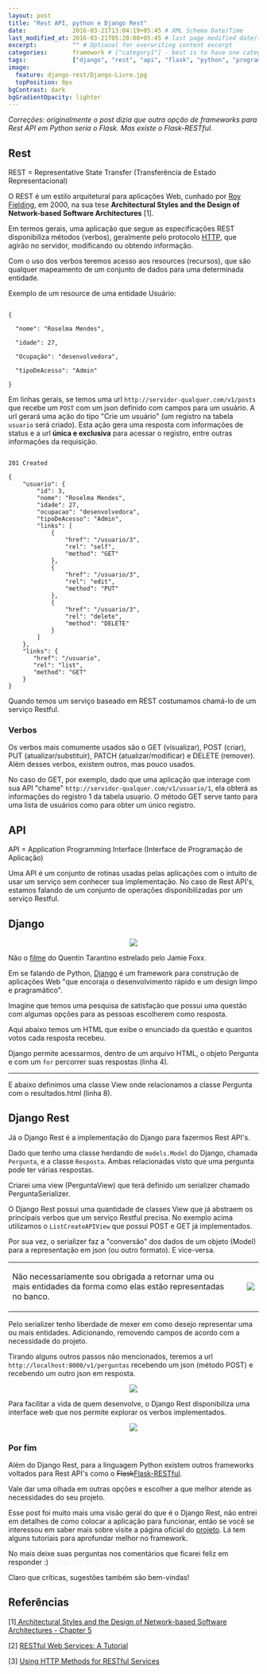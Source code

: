 ```yaml
---
layout: post
title: "Rest API, python e Django Rest"
date:             2016-03-21T13:04:19+05:45 # XML Schema Date/Time
last_modified_at: 2016-03-21T05:20:00+05:45 # last page modified date/time
excerpt:          "" # Optional for overwriting content excerpt
categories:       framework # ["category1"] - best is to have one category in a post
tags:             ["django", "rest", "api", "flask", "python", "programação", "desenvolvimento"]
image:
  feature: django-rest/Django-Livre.jpg
  topPosition: 0px
bgContrast: dark
bgGradientOpacity: lighter
---
```


*Correções: originalmente o post dizia que outra opção de frameworks para Rest API em Python seria o Flask. Mas existe o Flask-RESTful.*

## Rest

<p style="text-align: left;">REST = Representative State Transfer (Transferência de Estado Representacional)</p>

O REST é um estilo arquitetural para aplicações Web, cunhado por <a href="http://roy.gbiv.com/">Roy Fielding</a>, em 2000, na sua tese <b>Architectural Styles and the Design of Network-based Software Architectures</b> [1].

Em termos gerais, uma aplicação que segue as especificações REST disponibiliza métodos (verbos), geralmente pelo protocolo <a href="http://br.ccm.net/contents/266-o-protocolo-http">HTTP</a>, que agirão no servidor, modificando ou obtendo informação.

Com o uso dos verbos teremos acesso aos resources (recursos), que são qualquer mapeamento de um conjunto de dados para uma determinada entidade.

Exemplo de um resource de uma entidade Usuário:

<pre><code>
{

  "nome": "Roselma Mendes",

  "idade": 27,

  "Ocupação": "desenvolvedora",

  "tipoDeAcesso": "Admin"

}
</code></pre>


Em linhas gerais, se temos uma url `http://servidor-qualquer.com/v1/posts` que recebe um `POST` com um json definido com campos para um usuário. A url gerará uma ação do tipo "Crie um usuário" (um registro na tabela `usuario` será criado). Esta ação gera uma resposta com informações de status e a url <b>única e exclusiva</b> para acessar o registro, entre outras informações da requisição.

<pre><code>
201 Created

{
    "usuario": {
        "id": 3,
        "nome": "Roselma Mendes",
        "idade": 27,
        "ocupacao": "desenvolvedora",
        "tipoDeAcesso": "Admin",
        "links": [
            {
                "href": "/usuario/3",
                "rel": "self",
                "method": "GET"
            },
            {
                "href": "/usuario/3",
                "rel": "edit",
                "method": "PUT"
            },
            {
                "href": "/usuario/3",
                "rel": "delete",
                "method": "DELETE"
            }
        ]
    },
    "links": {
       "href": "/usuario",
       "rel": "list",
       "method": "GET"
    }
}
</code></pre>

Quando temos um serviço baseado em REST costumamos chamá-lo de um serviço <span class="evidence">Restful</span>.

### Verbos

Os verbos mais comumente usados são o GET (visualizar), POST (criar), PUT (atualizar/substituir), PATCH (atualizar/modificar) e DELETE (remover). Além desses verbos, existem outros, mas pouco usados.

No caso do GET, por exemplo, dado que uma aplicação que interage com sua API "chame" `http://servidor-qualquer.com/v1/usuario/1`, ela obterá as informações do registro 1 da tabela usuario. O método GET serve tanto para uma lista de usuários como para obter um único registro.

## API

<p style="text-align: left;">API = Application Programming Interface (Interface de Programação de Aplicação)</p>

Uma API é um conjunto de rotinas usadas pelas aplicações com o intuito de usar um serviço sem conhecer sua implementação. No caso de <span class="evidence">Rest API's</span>, estamos falando de um conjunto de operações disponibilizadas por um serviço Restful.

## Django

<div align="center" >
<img src="{{site.baseUrl}}/assets/images/django-rest/django-unchained.gif" />
</div>

Não o [filme](http://www.imdb.com/title/tt1853728/) do Quentin Tarantino estrelado pelo Jamie Foxx.

Em se falando de Python, [Django](https://www.djangoproject.com/) é um framework para construção de aplicações Web "que encoraja o desenvolvimento rápido e um design limpo e pragramático".

Imagine que temos uma pesquisa de satisfação que possui uma questão com algumas opções para as pessoas escolherem como resposta.

Aqui abaixo temos um HTML que exibe o enunciado da questão e quantos votos cada resposta recebeu.

Django permite acessarmos, dentro de um arquivo HTML, o objeto Pergunta e com um `for` percorrer suas respostas (linha 4).

<script src="https://gist.github.com/roselmamendes/840de27ecf0ad20ed767.js"></script>

<hr>

E abaixo definimos uma classe View onde relacionamos a classe Pergunta com o resultados.html (linha 8).

<script src="https://gist.github.com/roselmamendes/e814c41b5f201870b491.js"></script>

## Django Rest

Já o Django Rest é a implementação do Django para fazermos Rest API's.

Dado que tenho uma classe herdando de `models.Model` do Django, chamada `Pergunta`, e a classe `Resposta`. Ambas relacionadas visto que uma pergunta pode ter várias respostas.

<script src="https://gist.github.com/roselmamendes/85583b5a5b8a14f035db.js"></script>

Criarei uma view (PerguntaView) que terá definido um serializer chamado PerguntaSerializer.

<script src="https://gist.github.com/roselmamendes/adb4ebdfbe9329aebe36.js"></script>

O Django Rest possui uma quantidade de classes View que já abstraem os principais verbos que um serviço Restful precisa. No exemplo acima utilizamos o `ListCreateAPIView` que possui POST e GET já implementados.

Por sua vez, o serializer faz a "conversão" dos dados de um objeto (Model) para a representação em json (ou outro formato). E vice-versa.

<script src="https://gist.github.com/roselmamendes/03fc0c08e69eb8287585.js"></script>

<table>
  <tr>
    <td>
      <p>Não necessariamente sou obrigada a retornar uma ou mais entidades da forma como elas estão representadas no banco.</p>
    </td>
    <td class="img img--fullContainer">
      <img style="padding-left: 1em;" src="/assets/images/django-rest/usurpa.jpg" />
    </td>
  </tr>
</table>
Pelo serializer tenho liberdade de mexer em como desejo representar uma ou mais entidades. Adicionando, removendo campos de acordo com a necessidade do projeto.

Tirando alguns outros passos não mencionados, teremos a url `http://localhost:8000/v1/perguntas` recebendo um json (método POST) e recebendo um outro json em resposta.

<div align="center" class="img img--fullContainer">
  <img src="/assets/images/django-rest/resposta-exemplo.png" />
</div>

Para facilitar a vida de quem desenvolve, o Django Rest disponibiliza uma interface web que nos permite explorar os verbos implementados.

<div align="center" class="img img--fullContainer">
  <img src="/assets/images/django-rest/print-django-rest-interface.png" />
</div>

### Por fim

Além do Django Rest, para a linguagem Python existem outros frameworks voltados para Rest API's como o <strike>Flask</strike>[Flask-RESTful](https://github.com/flask-restful/flask-restful/).

Vale dar uma olhada em outras opções e escolher a que melhor atende as necessidades do seu projeto.

Esse post foi muito mais uma visão geral do que é o Django Rest, não entrei em detalhes de como colocar a aplicação para funcionar, então se você se interessou em saber mais sobre visite a página oficial do [projeto](http://www.django-rest-framework.org/). Lá tem alguns tutoriais para aprofundar melhor no framework.

No mais deixe suas perguntas nos comentários que ficarei feliz em responder :) <a style="color: #f2f2f2">(rosto sorrindo)</a>

Claro que críticas, sugestões também são bem-vindas!

## Referências

<p style="text-align: left;">[1]<a href="http://www.ics.uci.edu/~fielding/pubs/dissertation/rest_arch_style.htm"> Architectural Styles and
the Design of Network-based Software Architectures - Chapter 5</a></p>

<p style="text-align: left;">[2] <a href="http://www.drdobbs.com/web-development/restful-web-services-a-tutorial/240169069"> RESTful Web Services: A Tutorial</a> </p>

<p style="text-align: left;">[3] <a href="http://www.restapitutorial.com/lessons/httpmethods.html">Using HTTP Methods for RESTful Services</a></p>
